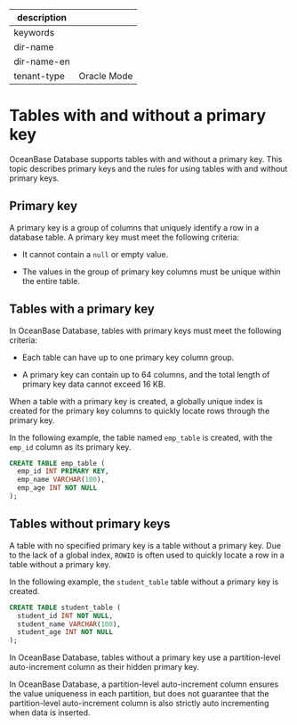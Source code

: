 |description||
|---|---|
|keywords||
|dir-name||
|dir-name-en||
|tenant-type|Oracle Mode|

# Tables with and without a primary key

OceanBase Database supports tables with and without a primary key. This topic describes primary keys and the rules for using tables with and without primary keys.

## Primary key

A primary key is a group of columns that uniquely identify a row in a database table. A primary key must meet the following criteria:

* It cannot contain a `null` or empty value.

* The values in the group of primary key columns must be unique within the entire table.

## Tables with a primary key

In OceanBase Database, tables with primary keys must meet the following criteria:

* Each table can have up to one primary key column group.

* A primary key can contain up to 64 columns, and the total length of primary key data cannot exceed 16 KB.

When a table with a primary key is created, a globally unique index is created for the primary key columns to quickly locate rows through the primary key.

In the following example, the table named `emp_table` is created, with the `emp_id` column as its primary key.

```sql
CREATE TABLE emp_table (   
  emp_id INT PRIMARY KEY,   
  emp_name VARCHAR(100),   
  emp_age INT NOT NULL
);
```

## Tables without primary keys

A table with no specified primary key is a table without a primary key. Due to the lack of a global index, `ROWID` is often used to quickly locate a row in a table without a primary key.

In the following example, the `student_table` table without a primary key is created.

```sql
CREATE TABLE student_table (   
  student_id INT NOT NULL,   
  student_name VARCHAR(100),   
  student_age INT NOT NULL
);
```

In OceanBase Database, tables without a primary key use a partition-level auto-increment column as their hidden primary key.

In OceanBase Database, a partition-level auto-increment column ensures the value uniqueness in each partition, but does not guarantee that the partition-level auto-increment column is also strictly auto incrementing when data is inserted.





